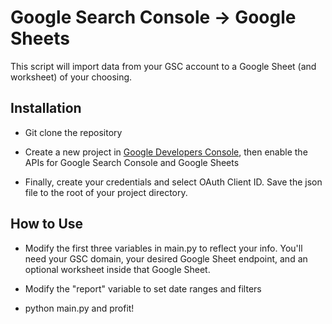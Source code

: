 # Google Search Console -> Google Sheets

This script will import data from your GSC account to a Google Sheet (and worksheet) of your choosing.

## Installation

- Git clone the repository

- Create a new project in [Google Developers Console](https://console.cloud.google.com/apis/dashboard), then enable the APIs for Google Search Console and Google Sheets

- Finally, create your credentials and select OAuth Client ID. Save the json file to the root of your project directory.

## How to Use

- Modify the first three variables in main.py to reflect your info. You'll need your GSC domain, your desired Google Sheet endpoint, and an optional worksheet inside that Google Sheet.

- Modify the "report" variable to set date ranges and filters

- python main.py and profit!